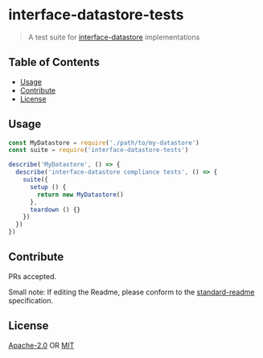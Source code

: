 # interface-datastore-tests <!-- omit in toc -->

> A test suite for [interface-datastore](https://github.com/ipfs/interface-datastore) implementations

## Table of Contents <!-- omit in toc -->

- [Usage](#usage)
- [Contribute](#contribute)
- [License](#license)

## Usage

```js
const MyDatastore = require('./path/to/my-datastore')
const suite = require('interface-datastore-tests')

describe('MyDatastore', () => {
  describe('interface-datastore compliance tests', () => {
    suite({
      setup () {
        return new MyDatastore()
      },
      teardown () {}
    })
  })
})
```

## Contribute

PRs accepted.

Small note: If editing the Readme, please conform to the [standard-readme](https://github.com/RichardLitt/standard-readme) specification.

## License

[Apache-2.0](LICENSE-APACHE) OR [MIT](LICENSE-MIT)
